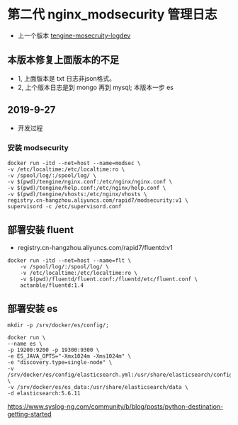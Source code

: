 # 第二代 nginx_modsecurity 管理日志
- 上一个版本 [tengine-mosecruity-logdev](https://github.com/xx-sec/tengine-mosecruity-logdev)

## 本版本修复上面版本的不足
- 1, 上面版本是 txt 日志非json格式。
- 2, 上个版本日志是到 mongo 再到 mysql; 本版本一步 es

## 2019-9-27 
- 开发过程

### 安装 modsecurity 
```
docker run -itd --net=host --name=modsec \
-v /etc/localtime:/etc/localtime:ro \
-v /spool/log/:/spool/log/ \
-v $(pwd)/tengine/nginx.conf:/etc/nginx/nginx.conf \
-v $(pwd)/tengine/help.conf:/etc/nginx/help.conf \
-v $(pwd)/tengine/vhosts:/etc/nginx/vhosts \
registry.cn-hangzhou.aliyuncs.com/rapid7/modsecurity:v1 \
supervisord -c /etc/supervisord.conf 
``` 

## 部署安装 fluent 
- registry.cn-hangzhou.aliyuncs.com/rapid7/fluentd:v1
```
docker run -itd --net=host --name=flt \
    -v /spool/log/:/spool/log/ \
    -v /etc/localtime:/etc/localtime:ro \
    -v $(pwd)/fluentd/fluent.conf:/fluentd/etc/fluent.conf \
    actanble/fluentd:1.4
```


## 部署安装 es
```
mkdir -p /srv/docker/es/config/; 

docker run \
--name es \
-p 19200:9200 -p 19300:9300 \
-e ES_JAVA_OPTS="-Xmx1024m -Xms1024m" \
-e "discovery.type=single-node" \
-v /srv/docker/es/config/elasticsearch.yml:/usr/share/elasticsearch/config/elasticsearch.yml \
-v /srv/docker/es/es_data:/usr/share/elasticsearch/data \
-d elasticsearch:5.6.11
```
https://www.syslog-ng.com/community/b/blog/posts/python-destination-getting-started
